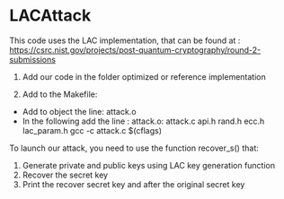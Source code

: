 # LACAttack

This code uses the LAC implementation, that can be found at : https://csrc.nist.gov/projects/post-quantum-cryptography/round-2-submissions

1. Add our code in the folder optimized or reference implementation

2. Add to the Makefile:
  * Add to object the line: attack.o
  * In the following add the line : attack.o: attack.c api.h rand.h ecc.h lac_param.h
                                       gcc -c attack.c $(cflags)
                                       
To launch our attack, you need to use the function recover_s() that:
  1. Generate private and public keys using LAC key generation function
  2. Recover the secret key
  3. Print the recover secret key and after the original secret key

